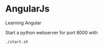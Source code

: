 AngularJs
=========

Learning Angular

Start a python webserver for port 8000 with
```
./start.sh
```